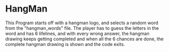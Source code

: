 # HangMan

This Program starts off with a hangman logo, and selects a random word from the "hangman_words" file.
The player has to guess the letters in the word and has 6 lifelines, and with every wrong answer, the hangman drawing keeps getting completed and when all the 6 chances are done, the complete hangman drawing is shown and the code exits.

